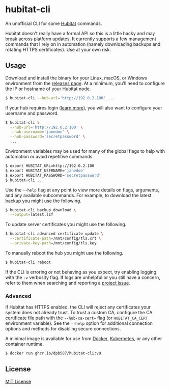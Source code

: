 # hubitat-cli

An unofficial CLI for some [Hubitat](https://hubitat.com/) commands.

Hubitat doesn't really have a formal API so this is a little hacky and may break across platform updates. It currently supports a few management commands that I rely on in automation (namely downloading backups and rotating HTTPS certificates). Use at your own risk.

## Usage

Download and install the binary for your Linux, macOS, or Windows environment from the [releases page](https://github.com/dpb587/hubitat-cli/releases). At a minimum, you'll need to configure the IP or hostname of your Hubitat node.

```bash
$ hubitat-cli --hub-url='http://192.0.2.100' ...
```

If your hub requires login ([learn more](https://docs.hubitat.com/index.php?title=Hub_Login_Security)), you will also want to configure your username and password.

```bash
$ hubitat-cli \
  --hub-url='http://192.0.2.100' \
  --hub-username='janedoe' \
  --hub-password='secretpassword' \
  ...
```

Environment variables may be used for many of the global flags to help with automation or avoid repetitive commands.

```bash
$ export HUBITAT_URL=http://192.0.2.100
$ export HUBITAT_USERNAME='janedoe'
$ export HUBITAT_PASSWORD='secretpassword'
$ hubitat-cli ...
```

Use the `--help` flag at any point to view more details on flags, arguments, and any available subcommands. For example, to download the latest backup you might use the following.

```bash
$ hubitat-cli backup download \
  --output=latest.lzf
```

To update server certificates you might use the following.

```bash
$ hubitat-cli advanced certificate update \
  --certificate-path=/mnt/config/tls.crt \
  --private-key-path=/mnt/config/tls.key
```

To manually reboot the hub you might use the following.

```bash
$ hubitat-cli reboot
```

If the CLI is erroring or not behaving as you expect, try enabling logging with the `-v` verbosity flag. If logs are unhelpful or you still have a concern, refer to them when searching and reporting a [project issue](https://github.com/dpb587/hubitat-cli/issues).

### Advanced

If Hubitat has HTTPS enabled, the CLI will reject any certificates your system does not already trust. To trust a custom CA, configure the CA certificate file path with the `--hub-ca-cert=` flag (or `HUBITAT_CA_CERT` environment variable). See the `--help` option for additional connection options and methods for disabling secure connections.

A minimal image is available for use from [Docker](https://www.docker.com/), [Kubernetes](https://kubernetes.io/), or any other container runtime.

```bash
$ docker run ghcr.io/dpb587/hubitat-cli:v0
```

## License

[MIT License](LICENSE)
